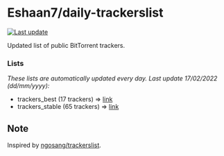 
# Eshaan7/daily-trackerslist 

[![Last update](https://img.shields.io/badge/Last%20update-17/02/2022-blue.svg)](#)

Updated list of public BitTorrent trackers.

### Lists
*These lists are automatically updated every day. Last update 17/02/2022 (_dd/mm/yyyy_):*

* trackers_best (17 trackers) => [link](https://raw.githubusercontent.com/eshaan7/daily-trackerslist/master/trackers_best.txt)
* trackers_stable (65 trackers) => [link](https://raw.githubusercontent.com/eshaan7/daily-trackerslist/master/trackers_stable.txt)

## Note

Inspired by [ngosang/trackerslist](https://github.com/ngosang/trackerslist).
